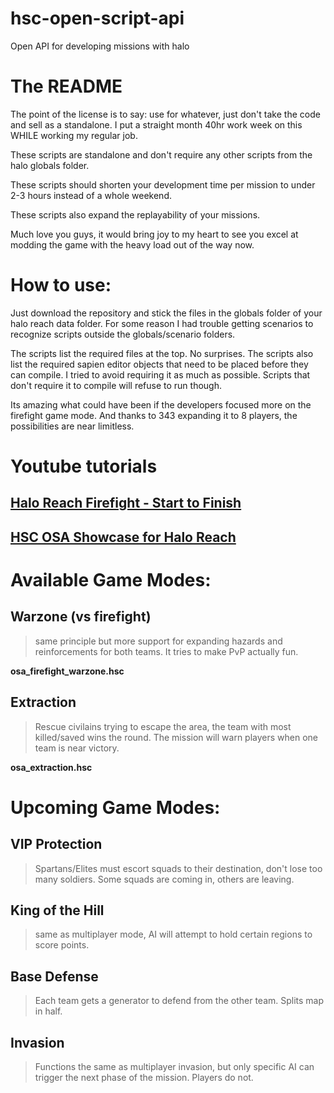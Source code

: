 # hsc-open-script-api
Open API for developing missions with halo

# The README
The point of the license is to say: use for whatever, just don't take the code and sell as a standalone. I put a straight month 40hr work week on this WHILE working my regular job.

These scripts are standalone and don't require any other scripts from the halo globals folder.

These scripts should shorten your development time per mission to under 2-3 hours instead of a whole weekend.

These scripts also expand the replayability of your missions.

Much love you guys, it would bring joy to my heart to see you excel at modding the game with the heavy load out of the way now.


# How to use:
Just download the repository and stick the files in the globals folder of your halo reach data folder.
For some reason I had trouble getting scenarios to recognize scripts outside the globals/scenario folders.

The scripts list the required files at the top. No surprises.
The scripts also list the required sapien editor objects that need to be placed before they can compile. I tried to avoid requiring it as much as possible. Scripts that don't require it to compile will refuse to run though.


Its amazing what could have been if the developers focused more on the firefight game mode. And thanks to 343 expanding it to 8 players, the possibilities are near limitless.

# Youtube tutorials
## [Halo Reach Firefight - Start to Finish](https://www.youtube.com/ "Halo Reach Firefight - Start to Finish")
## [HSC OSA Showcase for Halo Reach](https://www.youtube.com/ "HSC OSA Showcase for Halo Reach")

# Available Game Modes:
## Warzone (vs firefight)
> same principle but more support for expanding hazards and reinforcements for both teams. It tries to make PvP actually fun.

**osa_firefight_warzone.hsc**
## Extraction
> Rescue civilains trying to escape the area, the team with most killed/saved wins the round. The mission will warn players when one team is near victory.

**osa_extraction.hsc**

# Upcoming Game Modes:
## VIP Protection
> Spartans/Elites must escort squads to their destination, don't lose too many soldiers. Some squads are coming in, others are leaving.

## King of the Hill
> same as multiplayer mode, AI will attempt to hold certain regions to score points.

## Base Defense
> Each team gets a generator to defend from the other team. Splits map in half.

## Invasion
> Functions the same as multiplayer invasion, but only specific AI can trigger the next phase of the mission. Players do not.
